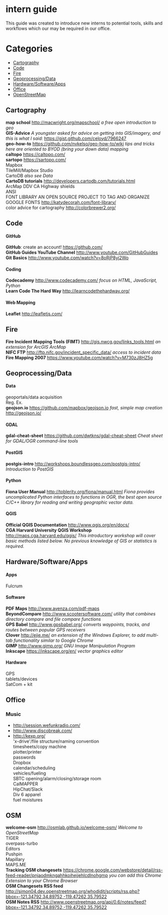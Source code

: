 # intern guide
This guide was created to introduce new interns to potential tools, skills and workflows which our may be required in our office.  

# Categories
* [Cartography](https://github.com/SLUGIS/internguide/blob/master/README.md#cartography)
* [Code](https://github.com/SLUGIS/internguide/blob/master/README.md#code)
* [Fire](https://github.com/SLUGIS/internguide/blob/master/README.md#fire)
* [Geoprocessing/Data](https://github.com/SLUGIS/internguide/blob/master/README.md#geoprocessingdata)
* [Hardware/Software/Apps](https://github.com/SLUGIS/internguide/blob/master/README.md#hardwaresoftwareapps)
* [Office](https://github.com/SLUGIS/internguide/blob/master/README.md#office)
* [OpenStreetMap](https://github.com/SLUGIS/internguide/blob/master/README.md#osm)

## Cartography
**map school** http://macwright.org/mapschool/ _a free open introduction to geo_  
**GIS-Advice** _A youngster asked for advice on getting into GIS/imagery, and this is what I said:_ https://gist.github.com/celoyd/7966247  
**geo-how-to** https://github.com/nvkelso/geo-how-to/wiki _tips and tricks here are oriented to BYOD (bring your down data) mapping_  
**caltopo**  https://caltopo.com/  
**sartopo**  https://sartopo.com/  
Mapbox  
TileMill/Mapbox Studio  
CartoDB _also see Data_  
**CartoDB tutorials** http://developers.cartodb.com/tutorials.html  
ArcMap DDV CA Highway shields  
ANSI  
FONT LIBRARY AN OPEN SOURCE PROJECT TO TAG AND ORGANIZE GOOGLE FONTS http://katydecorah.com/font-library/  
color advice for cartography http://colorbrewer2.org/  

## Code
#### GitHub  

**GitHub**: create an account! https://github.com/  
**GitHub Guides YouTube Channel** http://www.youtube.com/GitHubGuides  
**Git Basics** http://www.youtube.com/watch?v=8oRjP8yj2Wo  

#### Coding
**Codecademy** http://www.codecademy.com/ _focus on HTML, JavaScript, Python_    
**Learn Code The Hard Way** http://learncodethehardway.org/  

#### Web Mapping

**Leaflet** http://leafletjs.com/  

## Fire
**Fire Incident Mapping Tools (FIMT)** http://gis.nwcg.gov/links_tools.html _an extension for ArcGIS ArcMap_  
**NIFC FTP** http://ftp.nifc.gov/incident_specific_data/ _access to incident data_  
**Fire Mapping 2007** https://www.youtube.com/watch?v=M730zJ8HZ5g  

## Geoprocessing/Data
#### Data
geoportals/data acquisition  
Reg. Ex.  
**geojson.io** https://github.com/mapbox/geojson.io _fast, simple map creation_ 
http://geojson.io/  
#### GDAL
**gdal-cheat-sheet** https://github.com/dwtkns/gdal-cheat-sheet _Cheat sheet for GDAL/OGR command-line tools_
#### PostGIS
**postgis-intro** http://workshops.boundlessgeo.com/postgis-intro/ _Introduction to PostGIS_  
#### Python
**Fiona User Manual** http://toblerity.org/fiona/manual.html _Fiona provides uncomplicated Python interfaces to functions in OGR, the best open source C/C++ library for reading and writing geographic vector data._  
#### QGIS
**Official QGIS Documentation** http://www.qgis.org/en/docs/  
**CGA Harvard University QGIS Workshop** http://maps.cga.harvard.edu/qgis/ _This introductory workshop will cover basic methods listed below. No previous knowledge of GIS or statistics is required._  

## Hardware/Software/Apps
#### Apps
Fulcrum  

#### Software
**PDF Maps** http://www.avenza.com/pdf-maps  
**BeyondCompare** http://www.scootersoftware.com/ _utility that combines directory compare and file compare functions_  
**GPS Babel** http://www.gpsbabel.org/ _converts waypoints, tracks, and routes between popular GPS receivers_  
**Clover** http://ejie.me/ _an extension of the Windows Explorer, to add multi-tab functionality similar to Google Chrome_  
**GIMP** http://www.gimp.org/ _GNU Image Manipulation Program_  
**Inkscape** https://inkscape.org/en/ _vector graphics editor_ 
 
#### Hardware
GPS  
tablets/devices  
SatCom + kit  

## Office
### Music
* http://session.wefunkradio.com/  
* http://www.discobreak.com/  
* http://kexp.org/  
'x-drive'/file structure/naming convention  
timesheets/copy machine  
plotter/printer  
passwords  
Dropbox  
calendar/scheduling  
vehicles/fueling  
SBTC opening/alarm/closing/storage room  
CalMAPPER  
HipChat/Slack  
Div 6 apparel  
fuel moistures  

## OSM
**welcome-osm** http://osmlab.github.io/welcome-osm/ _Welcome to OpenStreetMap_  
TIGER  
overpass-turbo  
Editors  
Pushpin  
Mapillary  
MAPS.ME  
**Tracking OSM changesets** https://chrome.google.com/webstore/detail/rss-feed-reader/pnjaodmkngahhkoihejjehlcdlnohgmp _you can add this Chrome Extension to your Chrome Browser_  
**OSM Changesets RSS feed** http://simon04.dev.openstreetmap.org/whodidit/scripts/rss.php?bbox=-121.34792,34.89752,-119.47262,35.79522  
**OSM Notes RSS** http://www.openstreetmap.org/api/0.6/notes/feed?bbox=-121.34792,34.89752,-119.47262,35.79522  

